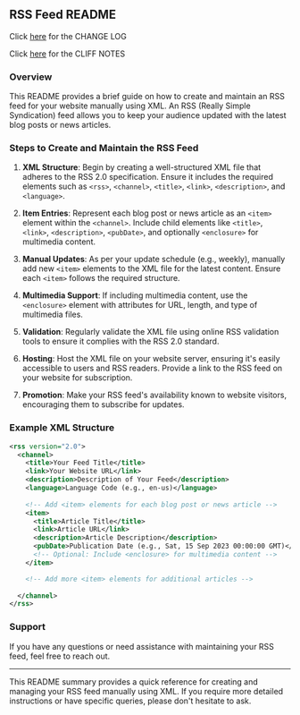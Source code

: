 ## RSS Feed README

Click [here](/CHANGELOG.md) for the CHANGE LOG

Click [here](/CLIFF_NOTES.md) for the CLIFF NOTES

### Overview

This README provides a brief guide on how to create and maintain an RSS feed for your website manually using XML. An RSS (Really Simple Syndication) feed allows you to keep your audience updated with the latest blog posts or news articles.

### Steps to Create and Maintain the RSS Feed

1. **XML Structure**: Begin by creating a well-structured XML file that adheres to the RSS 2.0 specification. Ensure it includes the required elements such as `<rss>`, `<channel>`, `<title>`, `<link>`, `<description>`, and `<language>`.

2. **Item Entries**: Represent each blog post or news article as an `<item>` element within the `<channel>`. Include child elements like `<title>`, `<link>`, `<description>`, `<pubDate>`, and optionally `<enclosure>` for multimedia content.

3. **Manual Updates**: As per your update schedule (e.g., weekly), manually add new `<item>` elements to the XML file for the latest content. Ensure each `<item>` follows the required structure.

4. **Multimedia Support**: If including multimedia content, use the `<enclosure>` element with attributes for URL, length, and type of multimedia files.

5. **Validation**: Regularly validate the XML file using online RSS validation tools to ensure it complies with the RSS 2.0 standard.

6. **Hosting**: Host the XML file on your website server, ensuring it's easily accessible to users and RSS readers. Provide a link to the RSS feed on your website for subscription.

7. **Promotion**: Make your RSS feed's availability known to website visitors, encouraging them to subscribe for updates.

### Example XML Structure

```xml
<rss version="2.0">
  <channel>
    <title>Your Feed Title</title>
    <link>Your Website URL</link>
    <description>Description of Your Feed</description>
    <language>Language Code (e.g., en-us)</language>
    
    <!-- Add <item> elements for each blog post or news article -->
    <item>
      <title>Article Title</title>
      <link>Article URL</link>
      <description>Article Description</description>
      <pubDate>Publication Date (e.g., Sat, 15 Sep 2023 00:00:00 GMT)</pubDate>
      <!-- Optional: Include <enclosure> for multimedia content -->
    </item>

    <!-- Add more <item> elements for additional articles -->
    
  </channel>
</rss>
```

### Support

If you have any questions or need assistance with maintaining your RSS feed, feel free to reach out.

---

This README summary provides a quick reference for creating and managing your RSS feed manually using XML. If you require more detailed instructions or have specific queries, please don't hesitate to ask.
